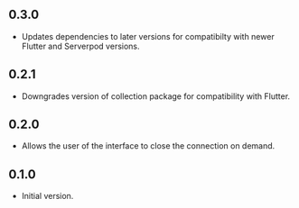 ## 0.3.0

- Updates dependencies to later versions for compatibilty with newer Flutter and Serverpod versions.

## 0.2.1

- Downgrades version of collection package for compatibility with Flutter.

## 0.2.0

- Allows the user of the interface to close the connection on demand.

## 0.1.0

- Initial version.

